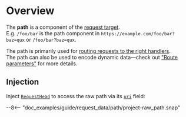 # Overview

The **path** is a component of the [request target](../request_target.md).  
E.g. `/foo/bar` is the path component in `https://example.com/foo/bar?baz=qux` or `/foo/bar?baz=qux`.

The path is primarily used for [routing requests to the right handlers](../../routing/index.md).  
The path can also be used to encode dynamic data—check out ["Route parameters"](route_parameters.md) for
more details.

## Injection

Inject [`RequestHead`][RequestHead] to access the raw path via its [`uri`][RequestHead::uri] field:

--8<-- "doc_examples/guide/request_data/path/project-raw_path.snap"

[RequestHead]: ../../../api_reference/pavex/request/struct.RequestHead.html
[RequestHead::uri]: ../../../api_reference/pavex/request/struct.RequestHead.html#structfield.uri
